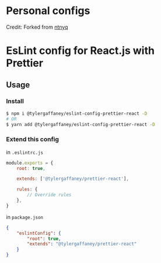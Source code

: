 # Personal configs

Credit:  Forked from [ntnyq](https://github.com/ntnyq/configs)

# EsLint config for React.js with Prettier

## Usage

### Install

```bash
$ npm i @tylergaffaney/eslint-config-prettier-react -D
# OR
$ yarn add @tylergaffaney/eslint-config-prettier-react -D
```

### Extend this config

in `.eslintrc.js`

```js
module.exports = {
    root: true,

    extends: ['@tylergaffaney/prettier-react'],

    rules: {
        // Override rules
    },
}
```

in `package.json`

```json
{
    "eslintConfig": {
        "root": true,
        "extends": "@tylergaffaney/prettier-react"
    }
}
```
